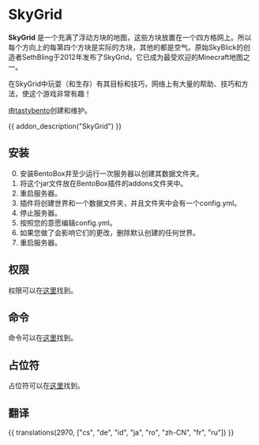 # SkyGrid

**SkyGrid** 是一个充满了浮动方块的地图，这些方块放置在一个四方格网上。所以每个方向上的每第四个方块是实际的方块，其他的都是空气。原始SkyBlick的创造者SethBling于2012年发布了SkyGrid，它已成为最受欢迎的Minecraft地图之一。

在SkyGrid中玩耍（和生存）有其目标和技巧，网络上有大量的帮助、技巧和方法，使这个游戏非常有趣！

由[tastybento](https://github.com/tastybento)创建和维护。

{{ addon_description("SkyGrid") }}

## 安装

0. 安装BentoBox并至少运行一次服务器以创建其数据文件夹。
1. 将这个jar文件放在BentoBox插件的addons文件夹中。
2. 重启服务器。
3. 插件将创建世界和一个数据文件夹，并且文件夹中会有一个config.yml。
4. 停止服务器。
5. 按照您的意愿编辑config.yml。
6. 如果您做了会影响它们的更改，删除默认创建的任何世界。
7. 重启服务器。

## 权限

权限可以在[这里](Permissions)找到。

## 命令

命令可以在[这里](Commands)找到。

## 占位符

占位符可以在[这里](Placeholders)找到。

## 翻译

{{ translations(2970, ["cs", "de", "id", "ja", "ro", "zh-CN", "fr", "ru"]) }}
